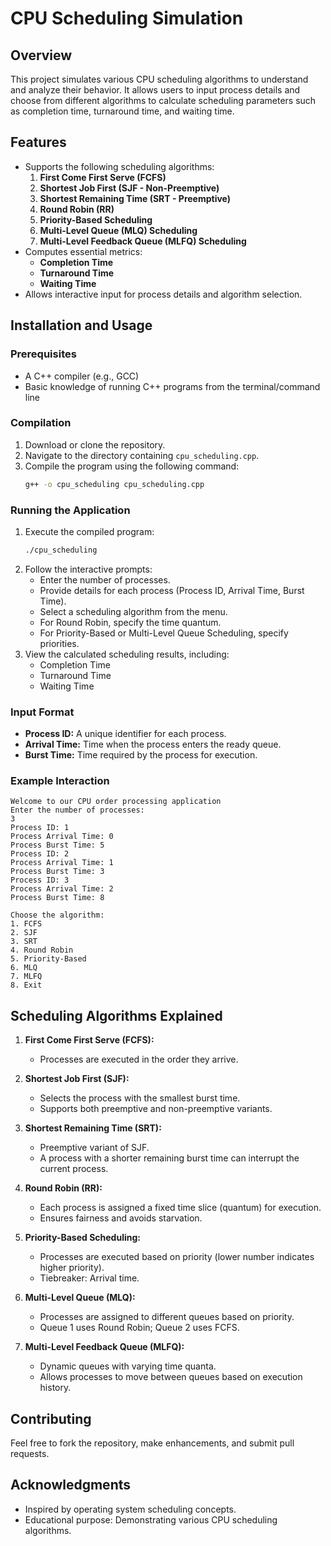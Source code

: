 # CPU Scheduling Simulation

## Overview
This project simulates various CPU scheduling algorithms to understand and analyze their behavior. It allows users to input process details and choose from different algorithms to calculate scheduling parameters such as completion time, turnaround time, and waiting time.

## Features
- Supports the following scheduling algorithms:
  1. **First Come First Serve (FCFS)**
  2. **Shortest Job First (SJF - Non-Preemptive)**
  3. **Shortest Remaining Time (SRT - Preemptive)**
  4. **Round Robin (RR)**
  5. **Priority-Based Scheduling**
  6. **Multi-Level Queue (MLQ) Scheduling**
  7. **Multi-Level Feedback Queue (MLFQ) Scheduling**
- Computes essential metrics:
  - **Completion Time**
  - **Turnaround Time**
  - **Waiting Time**
- Allows interactive input for process details and algorithm selection.

## Installation and Usage

### Prerequisites
- A C++ compiler (e.g., GCC)
- Basic knowledge of running C++ programs from the terminal/command line

### Compilation
1. Download or clone the repository.
2. Navigate to the directory containing `cpu_scheduling.cpp`.
3. Compile the program using the following command:
   ```bash
   g++ -o cpu_scheduling cpu_scheduling.cpp
   ```

### Running the Application
1. Execute the compiled program:
   ```bash
   ./cpu_scheduling
   ```
2. Follow the interactive prompts:
   - Enter the number of processes.
   - Provide details for each process (Process ID, Arrival Time, Burst Time).
   - Select a scheduling algorithm from the menu.
   - For Round Robin, specify the time quantum.
   - For Priority-Based or Multi-Level Queue Scheduling, specify priorities.
3. View the calculated scheduling results, including:
   - Completion Time
   - Turnaround Time
   - Waiting Time

### Input Format
- **Process ID:** A unique identifier for each process.
- **Arrival Time:** Time when the process enters the ready queue.
- **Burst Time:** Time required by the process for execution.

### Example Interaction
```
Welcome to our CPU order processing application
Enter the number of processes:
3
Process ID: 1
Process Arrival Time: 0
Process Burst Time: 5
Process ID: 2
Process Arrival Time: 1
Process Burst Time: 3
Process ID: 3
Process Arrival Time: 2
Process Burst Time: 8

Choose the algorithm: 
1. FCFS
2. SJF
3. SRT
4. Round Robin
5. Priority-Based
6. MLQ
7. MLFQ
8. Exit
```

## Scheduling Algorithms Explained

1. **First Come First Serve (FCFS):**
   - Processes are executed in the order they arrive.

2. **Shortest Job First (SJF):**
   - Selects the process with the smallest burst time.
   - Supports both preemptive and non-preemptive variants.

3. **Shortest Remaining Time (SRT):**
   - Preemptive variant of SJF.
   - A process with a shorter remaining burst time can interrupt the current process.

4. **Round Robin (RR):**
   - Each process is assigned a fixed time slice (quantum) for execution.
   - Ensures fairness and avoids starvation.

5. **Priority-Based Scheduling:**
   - Processes are executed based on priority (lower number indicates higher priority).
   - Tiebreaker: Arrival time.

6. **Multi-Level Queue (MLQ):**
   - Processes are assigned to different queues based on priority.
   - Queue 1 uses Round Robin; Queue 2 uses FCFS.

7. **Multi-Level Feedback Queue (MLFQ):**
   - Dynamic queues with varying time quanta.
   - Allows processes to move between queues based on execution history.

## Contributing
Feel free to fork the repository, make enhancements, and submit pull requests.

## Acknowledgments
- Inspired by operating system scheduling concepts.
- Educational purpose: Demonstrating various CPU scheduling algorithms.
